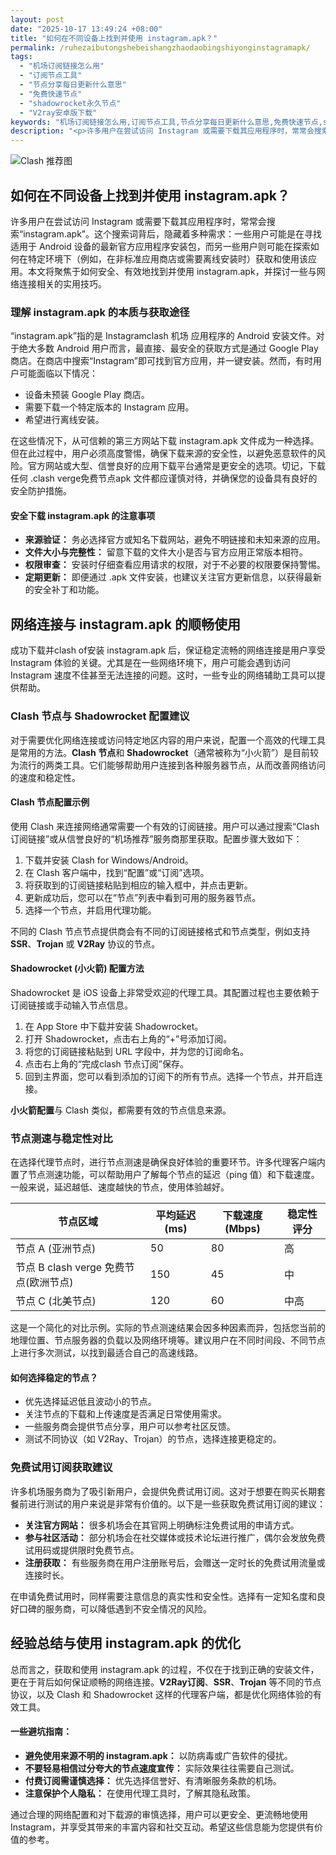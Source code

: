 ```yaml
---
layout: post
date: "2025-10-17 13:49:24 +08:00"
title: "如何在不同设备上找到并使用 instagram.apk？"
permalink: /ruhezaibutongshebeishangzhaodaobingshiyonginstagramapk/
tags:
  - "机场订阅链接怎么用"
  - "订阅节点工具"
  - "节点分享每日更新什么意思"
  - "免费快速节点"
  - "shadowrocket永久节点"
  - "V2ray安卓版下载"
keywords: "机场订阅链接怎么用,订阅节点工具,节点分享每日更新什么意思,免费快速节点,shadowrocket永久节点,V2ray安卓版下载"
description: "<p>许多用户在尝试访问 Instagram 或需要下载其应用程序时，常常会搜索“instagram.apk”。这个搜索词背后，隐藏着多种需求：一些用户可能是在寻找适用于 Android 设备的最新官方应用程序安装包，而另一些用户则可能在探索如何在特定环境下（例如，在非标准应用商店或需要离线安装时）获取和使用该应用。本文将聚焦于如何安全、有效地找到并使用 instagram.apk，并探讨一些与网络连接相关的实用技巧。</p>"
---
```


![Clash 推荐图](https://clashjd.github.io/assets/img/付费小火箭机场推荐.png)

## 如何在不同设备上找到并使用 instagram.apk？

<p>许多用户在尝试访问 Instagram 或需要下载其应用程序时，常常会搜索“instagram.apk”。这个搜索词背后，隐藏着多种需求：一些用户可能是在寻找适用于 Android 设备的最新官方应用程序安装包，而另一些用户则可能在探索如何在特定环境下（例如，在非标准应用商店或需要离线安装时）获取和使用该应用。本文将聚焦于如何安全、有效地找到并使用 instagram.apk，并探讨一些与网络连接相关的实用技巧。</p>
<h3>理解 instagram.apk 的本质与获取途径</h3>
<p>“instagram.apk”指的是 Instagramclash 机场 应用程序的 Android 安装文件。对于绝大多数 Android 用户而言，最直接、最安全的获取方式是通过 Google Play 商店。在商店中搜索“Instagram”即可找到官方应用，并一键安装。然而，有时用户可能面临以下情况：</p>
<ul>
<li>设备未预装 Google Play 商店。</li>
<li>需要下载一个特定版本的 Instagram 应用。</li>
<li>希望进行离线安装。</li>
</ul>
<p>在这些情况下，从可信赖的第三方网站下载 instagram.apk 文件成为一种选择。但在此过程中，用户必须高度警惕，确保下载来源的安全性，以避免恶意软件的风险。官方网站或大型、信誉良好的应用下载平台通常是更安全的选项。切记，下载任何 .clash verge免费节点apk 文件都应谨慎对待，并确保您的设备具有良好的安全防护措施。</p>
<h4>安全下载 instagram.apk 的注意事项</h4>
<ul>
<li><strong>来源验证：</strong> 务必选择官方或知名下载网站，避免不明链接和未知来源的应用。</li>
<li><strong>文件大小与完整性：</strong> 留意下载的文件大小是否与官方应用正常版本相符。</li>
<li><strong>权限审查：</strong> 安装时仔细查看应用请求的权限，对于不必要的权限要保持警惕。</li>
<li><strong>定期更新：</strong> 即便通过 .apk 文件安装，也建议关注官方更新信息，以获得最新的安全补丁和功能。</li>
</ul>
<h2>网络连接与 instagram.apk 的顺畅使用</h2>
<p>成功下载并clash of安装 instagram.apk 后，保证稳定流畅的网络连接是用户享受 Instagram 体验的关键。尤其是在一些网络环境下，用户可能会遇到访问 Instagram 速度不佳甚至无法连接的问题。这时，一些专业的网络辅助工具可以提供帮助。</p>
<h3>Clash 节点与 Shadowrocket 配置建议</h3>
<p>对于需要优化网络连接或访问特定地区内容的用户来说，配置一个高效的代理工具是常用的方法。<strong>Clash 节点</strong>和 <strong>Shadowrocket</strong>（通常被称为“小火箭”）是目前较为流行的两类工具。它们能够帮助用户连接到各种服务器节点，从而改善网络访问的速度和稳定性。</p>
<h4>Clash 节点配置示例</h4>
<p>使用 Clash 来连接网络通常需要一个有效的订阅链接。用户可以通过搜索“Clash 订阅链接”或从信誉良好的“机场推荐”服务商那里获取。配置步骤大致如下：</p>
<ol>
<li>下载并安装 Clash for Windows/Android。</li>
<li>在 Clash 客户端中，找到“配置”或“订阅”选项。</li>
<li>将获取到的订阅链接粘贴到相应的输入框中，并点击更新。</li>
<li>更新成功后，您可以在“节点”列表中看到可用的服务器节点。</li>
<li>选择一个节点，并启用代理功能。</li>
</ol>
<p>不同的 Clash 节点节点提供商会有不同的订阅链接格式和节点类型，例如支持 <strong>SSR</strong>、<strong>Trojan</strong> 或 <strong>V2Ray</strong> 协议的节点。</p>
<h4>Shadowrocket (小火箭) 配置方法</h4>
<p>Shadowrocket 是 iOS 设备上非常受欢迎的代理工具。其配置过程也主要依赖于订阅链接或手动输入节点信息。</p>
<ol>
<li>在 App Store 中下载并安装 Shadowrocket。</li>
<li>打开 Shadowrocket，点击右上角的“+”号添加订阅。</li>
<li>将您的订阅链接粘贴到 URL 字段中，并为您的订阅命名。</li>
<li>点击右上角的“完成clash 节点订阅”保存。</li>
<li>回到主界面，您可以看到添加的订阅下的所有节点。选择一个节点，并开启连接。</li>
</ol>
<p><strong>小火箭配置</strong>与 Clash 类似，都需要有效的节点信息来源。</p>
<h3>节点测速与稳定性对比</h3>
<p>在选择代理节点时，进行节点测速是确保良好体验的重要环节。许多代理客户端内置了节点测速功能，可以帮助用户了解每个节点的延迟（ping 值）和下载速度。一般来说，延迟越低、速度越快的节点，使用体验越好。</p>
<table>
<thead>
<tr>
<th>节点区域</th>
<th>平均延迟 (ms)</th>
<th>下载速度 (Mbps)</th>
<th>稳定性评分</th>
</tr>
</thead>
<tbody>
<tr>
<td>节点 A (亚洲节点)</td>
<td>50</td>
<td>80</td>
<td>高</td>
</tr>
<tr>
<td>节点 B clash verge 免费节点(欧洲节点)</td>
<td>150</td>
<td>45</td>
<td>中</td>
</tr>
<tr>
<td>节点 C (北美节点)</td>
<td>120</td>
<td>60</td>
<td>中高</td>
</tr>
</tbody>
</table>
<p>这是一个简化的对比示例。实际的节点测速结果会因多种因素而异，包括您当前的地理位置、节点服务器的负载以及网络环境等。建议用户在不同时间段、不同节点上进行多次测试，以找到最适合自己的高速线路。</p>
<h4>如何选择稳定的节点？</h4>
<ul>
<li>优先选择延迟低且波动小的节点。</li>
<li>关注节点的下载和上传速度是否满足日常使用需求。</li>
<li>一些服务商会提供节点分享，用户可以参考社区反馈。</li>
<li>测试不同协议（如 V2Ray、Trojan）的节点，选择连接更稳定的。</li>
</ul>
<h3>免费试用订阅获取建议</h3>
<p>许多机场服务商为了吸引新用户，会提供免费试用订阅。这对于想要在购买长期套餐前进行测试的用户来说是非常有价值的。以下是一些获取免费试用订阅的建议：</p>
<ul>
<li><strong>关注官方网站：</strong> 很多机场会在其官网上明确标注免费试用的申请方式。</li>
<li><strong>参与社区活动：</strong> 部分机场会在社交媒体或技术论坛进行推广，偶尔会发放免费试用码或提供限时免费节点。</li>
<li><strong>注册获取：</strong> 有些服务商在用户注册账号后，会赠送一定时长的免费试用流量或连接时长。</li>
</ul>
<p>在申请免费试用时，同样需要注意信息的真实性和安全性。选择有一定知名度和良好口碑的服务商，可以降低遇到不安全情况的风险。</p>
<h2>经验总结与使用 instagram.apk 的优化</h2>
<p>总而言之，获取和使用 instagram.apk 的过程，不仅在于找到正确的安装文件，更在于背后如何保证顺畅的网络连接。<strong>V2Ray订阅</strong>、<strong>SSR</strong>、<strong>Trojan</strong> 等不同的节点协议，以及 Clash 和 Shadowrocket 这样的代理客户端，都是优化网络体验的有效工具。</p>
<h4>一些避坑指南：</h4>
<ul>
<li><strong>避免使用来源不明的 instagram.apk：</strong> 以防病毒或广告软件的侵扰。</li>
<li><strong>不要轻易相信过分夸大的节点速度宣传：</strong> 实际效果往往需要自己测试。</li>
<li><strong>付费订阅需谨慎选择：</strong> 优先选择信誉好、有清晰服务条款的机场。</li>
<li><strong>注意保护个人隐私：</strong> 在使用代理工具时，了解其隐私政策。</li>
</ul>
<p>通过合理的网络配置和对下载源的审慎选择，用户可以更安全、更流畅地使用 Instagram，并享受其带来的丰富内容和社交互动。希望这些信息能为您提供有价值的参考。</p>